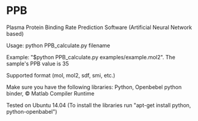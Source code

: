 # PPB
Plasma Protein Binding Rate Prediction Software (Artificial Neural Network based)

Usage: python PPB_calculate.py filename 

Example: "$python PPB_calculate.py examples/example.mol2". The sample's PPB value is 35

Supported format (mol, mol2, sdf, smi, etc.)

Make sure you have the following libraries: Python, Openbebel python binder, © Matlab Compiler Runtime

Tested on Ubuntu 14.04 (To install the libraries run "apt-get install python, python-openbabel")
